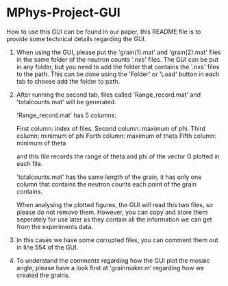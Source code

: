# MPhys-Project-GUI

How to use this GUI can be found in our paper, this README file is to provide some technical details regarding the GUI.


1. When using the GUI, please put the 'grain(1).mat' and 'grain(2).mat' files in the same folder of the neutron counts '.nxs' files. The GUI can be put in any folder, but you need to add the folder that contains the '.nxs' files to the path. This can be done using the 'Folder' or 'Load' button in each tab to choose add the folder to path.


2. After running the second tab, files called 'Range_record.mat' and 'totalcounts.mat' will be generated. 

   'Range_record.mat' has 5 columns:
   
      First column: index of files.
      Second column: maximum of phi.
      Third column: minimum of phi
      Forth column: maximum of theta
      Fifth column: minimum of theta
      
    and this file records the range of theta and phi of the vector G plotted in each file.
    
    
    'totalcounts.mat' has the same length of the grain, it has only one column that contains the neutron counts each point of the grain contains. 
    
    
    When analysing the plotted figures, the GUI will read this two files, so please do not remove them. However, you can copy and store them seperately for use later as they contain all the information we can get from the experiments data. 
 
 

3. In this cases we have some corrupted files, you can comment them out in line 554 of the GUI.


4. To understand the comments regarding how the GUI plot the mosaic angle, please have a look first at 'grainmaker.m' regarding how we created the grains. 
